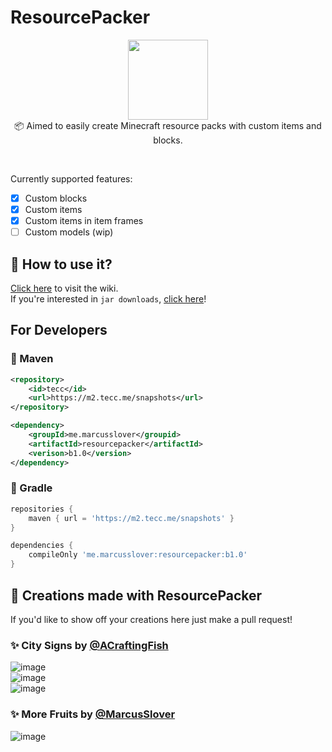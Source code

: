 # ResourcePacker
<p align="center">
<img width="128" height="128" src="https://user-images.githubusercontent.com/38810661/132093692-db8ec99d-5a7a-439b-9813-e18ab46c89d5.png"/>
<br/>
📦 Aimed to easily create Minecraft resource packs with custom items and blocks.<br/>
</p>

<br/>

Currently supported features:
- [x] Custom blocks
- [x] Custom items
- [x] Custom items in item frames
- [ ] Custom models (wip)

## 📖 How to use it?
[Click here](https://github.com/MarcusSlover/ResourcePacker/wiki) to visit the wiki.<br/>
If you're interested in `jar downloads`, [click here](https://github.com/MarcusSlover/ResourcePacker/releases)!

## For Developers
### 🦢 Maven
```xml
<repository>
    <id>tecc</id>
    <url>https://m2.tecc.me/snapshots</url>
</repository>

<dependency>
    <groupId>me.marcusslover</groupid>
    <artifactId>resourcepacker</artifactId>
    <verison>b1.0</version>
</dependency>
```

### 🐘 Gradle
```gradle
repositories {
    maven { url = 'https://m2.tecc.me/snapshots' }
}

dependencies {
    compileOnly 'me.marcusslover:resourcepacker:b1.0'
}
```

## 🎨 Creations made with ResourcePacker
If you'd like to show off your creations here just make a pull request!<br/>

### ✨ City Signs by [@ACraftingFish](https://github.com/AgarCraftFish) <br/>
![image](https://user-images.githubusercontent.com/38810661/132093294-0b721979-dfed-47a4-ac9b-4519795a2537.png)<br/>
![image](https://user-images.githubusercontent.com/38810661/132093484-bd6a82dc-9da3-4d53-a172-8836c13c5744.png)<br/>
![image](https://user-images.githubusercontent.com/38810661/132093471-dd13ed50-9cae-4f09-a08b-3cc91019db9a.png)

### ✨ More Fruits by [@MarcusSlover](https://github.com/MarcusSlover) <br/>
![image](https://user-images.githubusercontent.com/38810661/132093581-07f4eca8-469d-40a8-ad1b-136bc58777eb.png)

